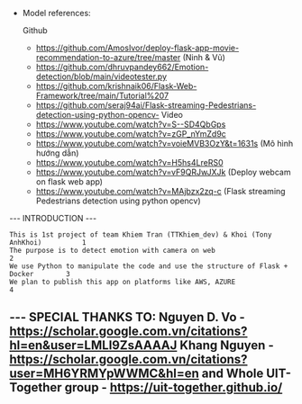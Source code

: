 - Model references:

    Github
    + https://github.com/AmosIvor/deploy-flask-app-movie-recommendation-to-azure/tree/master (Ninh & Vũ)
    + https://github.com/dhruvpandey662/Emotion-detection/blob/main/videotester.py
    + https://github.com/krishnaik06/Flask-Web-Framework/tree/main/Tutorial%207
    + https://github.com/seraj94ai/Flask-streaming-Pedestrians-detection-using-python-opencv-
    Video
    + https://www.youtube.com/watch?v=S--SD4QbGps
    + https://www.youtube.com/watch?v=zGP_nYmZd9c 
    + https://www.youtube.com/watch?v=voieMVB3OzY&t=1631s (Mô hình hướng dẫn)
    + https://www.youtube.com/watch?v=H5hs4LreRS0
    + https://www.youtube.com/watch?v=vF9QRJwJXJk (Deploy webcam on flask web app)
    + https://www.youtube.com/watch?v=MAjbzx2zq-c (Flask streaming Pedestrians detection using python opencv)
    



--- INTRODUCTION ---

    This is 1st project of team Khiem Tran (TTKhiem_dev) & Khoi (Tony AnhKhoi)          1
    The purpose is to detect emotion with camera on web                                 2
    We use Python to manipulate the code and use the structure of Flask + Docker        3
    We plan to publish this app on platforms like AWS, AZURE                            4
    

--- SPECIAL THANKS TO: 
                        Nguyen D. Vo - https://scholar.google.com.vn/citations?hl=en&user=LMLI9ZsAAAAJ
                        Khang Nguyen - https://scholar.google.com.vn/citations?user=MH6YRMYpWWMC&hl=en
 and Whole              UIT-Together group - https://uit-together.github.io/ 
---
